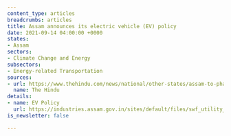 ```yaml
---
content_type: articles
breadcrumbs: articles
title: Assam announces its electric vehicle (EV) policy
date: 2021-09-14 04:00:00 +0000
states:
- Assam
sectors:
- Climate Change and Energy
subsectors:
- Energy-related Transportation
sources:
- url: https://www.thehindu.com/news/national/other-states/assam-to-phase-out-fossil-fuel-based-vehicles-by-2030/article36358890.ece
  name: The Hindu
details:
- name: EV Policy
  url: https://industries.assam.gov.in/sites/default/files/swf_utility_folder/departments/industries_com_oid_4/portlet/level_2/ilovepdf_merged.pdf
is_newsletter: false

---
```

